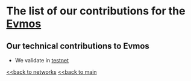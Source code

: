 # The list of our contributions for the [Evmos](https://evmos.org/)

## Our technical contributions to Evmos

- We validate in [testnet](https://explorer.evmos.org/accounts/evmos1j0hfcqxjgrqcm98a7efpqkpnj0qwp73lkpzar2)


[<<back to networks](https://github.com/nq4-net/entrance/tree/main/networks)
[<<back to main](https://github.com/nq4-net/entrance)
